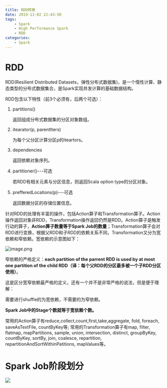 ```yaml
---
title: RDD转换
date: 2019-11-02 22:43:50
tags:
    - Spark
    - High Performance Spark
    - RDD
categories: 
    - Spark
---
```




# RDD

RDD(Resilient Distributed Datasets，弹性分布式数据集)，是一个惰性计算、静态类型的分布式数据集合，是Spark实现并发计算的基础数据结构。<!--more-->

RDD包含以下特性（前3个必须有，后两个可选）：

1. partitions()

   返回组成分布式数据集的分区对象数组。

2. itearator(p, parentIters)

   为每个父分区计算分区p的iteartors。

3. dependencies

   返回依赖对象序列。

4. partitioner()---可选

   若RDD有相关元素与分区信息，则返回Scala option type的分区对象。

5. prefferedLocations(p)---可选

   返回数据分区的存储位置信息。



针对RDD的处理有丰富的操作，包括Action算子和Transformation算子。Action操作返回对象非RDD，Transformation操作返回仍然是RDD。Action算子是触发行动的算子，**Action算子数量等于Spark Job的数量**；Transformation算子会对RDD进行变换，根据父RDD和子RDD的依赖关系不同，Transformation又分为宽依赖和窄依赖。宽依赖的示意图如下：

![image.png](https://i.loli.net/2019/11/03/5EpJ6In4DhlVSxj.png)

窄依赖的严格定义：**each partition of the parrent RDD is used by at most one partition of the child RDD（译：每个父RDD的分区最多被一个子RDD分区使用）**。

这是区分宽窄依赖最严格的定义，还有一个并不是非常严格的说法，但是便于理解：

需要进行shuffle的为宽依赖，不需要的为窄依赖。

**Spark Job中的Stage个数就等于宽依赖个数。**



常用的Action算子有reduce,collect,count,first,take,aggregate, fold, foreach, saveAsTextFile, countByKey等; 常用的Transformation算子有map, filter, flatmap, mapPartitions, sample, union, intersection, distinct, groupByKey, countByKey, sortBy, join, coalesce, repartition, repartitionAndSortWithinPatitions, mapValues等。





# Spark Job阶段划分

![](https://i.loli.net/2019/11/02/Iw4YD79qiK2h6kp.jpg)

